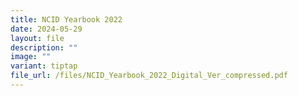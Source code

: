 ```yaml
---
title: NCID Yearbook 2022
date: 2024-05-29
layout: file
description: ""
image: ""
variant: tiptap
file_url: /files/NCID_Yearbook_2022_Digital_Ver_compressed.pdf
---
```

